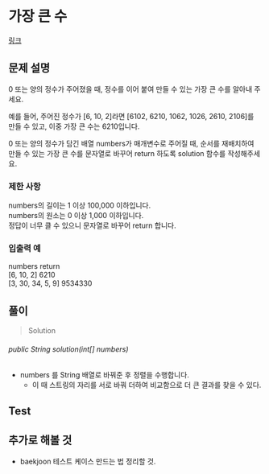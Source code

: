 # 가장 큰 수
[링크](https://programmers.co.kr/learn/courses/30/lessons/42746)


## 문제 설명
0 또는 양의 정수가 주어졌을 때, 정수를 이어 붙여 만들 수 있는 가장 큰 수를 알아내 주세요.

예를 들어, 주어진 정수가 [6, 10, 2]라면 [6102, 6210, 1062, 1026, 2610, 2106]를 만들 수 있고, 이중 가장 큰 수는 6210입니다.

0 또는 양의 정수가 담긴 배열 numbers가 매개변수로 주어질 때, 순서를 재배치하여 만들 수 있는 가장 큰 수를 문자열로 바꾸어 return 하도록 solution 함수를 작성해주세요.

### 제한 사항
numbers의 길이는 1 이상 100,000 이하입니다.  
numbers의 원소는 0 이상 1,000 이하입니다.  
정답이 너무 클 수 있으니 문자열로 바꾸어 return 합니다.  


### 입출력 예
numbers	return  
[6, 10, 2]	6210  
[3, 30, 34, 5, 9]	9534330  


## 풀이
> Solution

###### public String solution(int[] numbers)
- numbers 를 String 배열로 바꿔준 후 정렬을 수행합니다.
    - 이 때 스트링의 자리를 서로 바꿔 더하여 비교함으로 더 큰 결과를 찾을 수 있다.


## Test    


## 추가로 해볼 것
- baekjoon 테스트 케이스 만드는 법 정리할 것.
